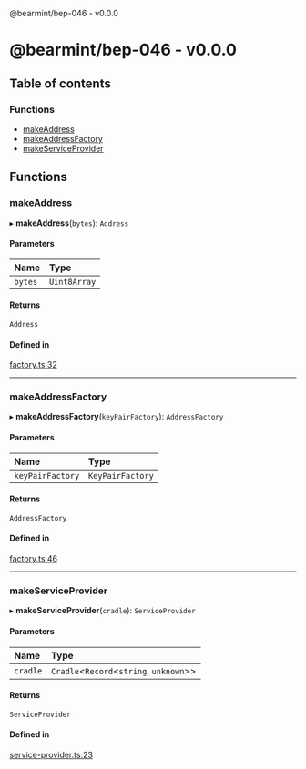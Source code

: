 @bearmint/bep-046 - v0.0.0

# @bearmint/bep-046 - v0.0.0

## Table of contents

### Functions

- [makeAddress](README.md#makeaddress)
- [makeAddressFactory](README.md#makeaddressfactory)
- [makeServiceProvider](README.md#makeserviceprovider)

## Functions

### makeAddress

▸ **makeAddress**(`bytes`): `Address`

#### Parameters

| Name | Type |
| :------ | :------ |
| `bytes` | `Uint8Array` |

#### Returns

`Address`

#### Defined in

[factory.ts:32](https://github.com/bearmint/bearmint/blob/main/packages/bep-046/source/factory.ts#L32)

___

### makeAddressFactory

▸ **makeAddressFactory**(`keyPairFactory`): `AddressFactory`

#### Parameters

| Name | Type |
| :------ | :------ |
| `keyPairFactory` | `KeyPairFactory` |

#### Returns

`AddressFactory`

#### Defined in

[factory.ts:46](https://github.com/bearmint/bearmint/blob/main/packages/bep-046/source/factory.ts#L46)

___

### makeServiceProvider

▸ **makeServiceProvider**(`cradle`): `ServiceProvider`

#### Parameters

| Name | Type |
| :------ | :------ |
| `cradle` | `Cradle`<`Record`<`string`, `unknown`\>\> |

#### Returns

`ServiceProvider`

#### Defined in

[service-provider.ts:23](https://github.com/bearmint/bearmint/blob/main/packages/bep-046/source/service-provider.ts#L23)
